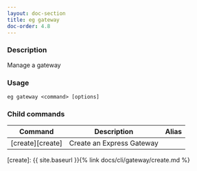 ```yaml
---
layout: doc-section
title: eg gateway 
doc-order: 4.8
---
```


### Description

Manage a gateway 

### Usage

```shell
eg gateway <command> [options]
```

### Child commands

| Command          | Description               | Alias |
| ---              | ---                       | ---   |
| [create][create] | Create an Express Gateway |       |

[create]: {{ site.baseurl }}{% link docs/cli/gateway/create.md %}

